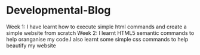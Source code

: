 # Developmental-Blog
<p>
Week 1:
I have learnt how to execute simple html commands and create a simple website from scratch
Week 2:
I learnt HTML5 semantic commands to help oranganise my code.I also learnt some simple css commands to help beautify my website
</p>